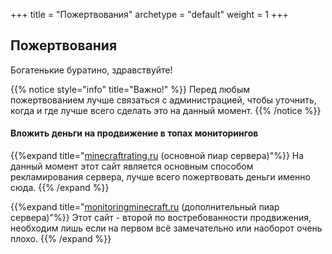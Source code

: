 +++
title = "Пожертвования"
archetype = "default"
weight = 1
+++

## Пожертвования
<gray>Богатенькие буратино, здравствуйте!</gray>

{{% notice style="info" title="Важно!" %}}
Перед любым пожертвованием лучше связаться с администрацией, чтобы уточнить, когда и где лучше всего сделать это на данный момент.
{{% /notice %}}

#### Вложить деньги на продвижение в топах мониторингов
{{%expand title="[minecraftrating.ru](https://minecraftrating.ru/promote/123694/) (основной пиар сервера)"%}}
На данный момент этот сайт является основным способом рекламирования сервера, лучше всего пожертвовать деньги именно сюда.
{{% /expand %}}

{{%expand title="[monitoringminecraft.ru](https://monitoringminecraft.ru/promo-server-823545) (дополнительный пиар сервера)"%}}
Этот сайт - второй по востребованности продвижения, необходим лишь если на первом всё замечательно или наоборот очень плохо.
{{% /expand %}}